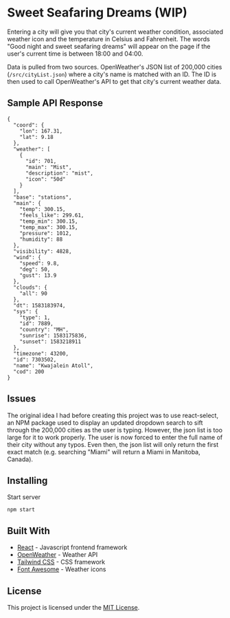 # Sweet Seafaring Dreams (WIP)

Entering a city will give you that city's current weather condition, associated weather icon and the temperature in Celsius and Fahrenheit. The words "Good night and sweet seafaring dreams" will appear on the page if the user's current time is between 18:00 and 04:00.

Data is pulled from two sources. OpenWeather's JSON list of 200,000 cities (`/src/cityList.json`) where a city's name is matched with an ID. The ID is then used to call OpenWeather's API to get that city's current weather data.

## Sample API Response

```
{
  "coord": {
    "lon": 167.31,
    "lat": 9.18
  },
  "weather": [
    {
      "id": 701,
      "main": "Mist",
      "description": "mist",
      "icon": "50d"
    }
  ],
  "base": "stations",
  "main": {
    "temp": 300.15,
    "feels_like": 299.61,
    "temp_min": 300.15,
    "temp_max": 300.15,
    "pressure": 1012,
    "humidity": 88
  },
  "visibility": 4828,
  "wind": {
    "speed": 9.8,
    "deg": 50,
    "gust": 13.9
  },
  "clouds": {
    "all": 90
  },
  "dt": 1583183974,
  "sys": {
    "type": 1,
    "id": 7889,
    "country": "MH",
    "sunrise": 1583175836,
    "sunset": 1583218911
  },
  "timezone": 43200,
  "id": 7303502,
  "name": "Kwajalein Atoll",
  "cod": 200
}
```

## Issues

The original idea I had before creating this project was to use react-select, an NPM package used to display an updated dropdown search to sift through the 200,000 cities as the user is typing. However, the json list is too large for it to work properly. The user is now forced to enter the full name of their city without any typos. Even then, the json list will only return the first exact match (e.g. searching "Miami" will return a Miami in Manitoba, Canada).

## Installing

Start server

```
npm start
```

## Built With

- [React](http://reactjs.org/) - Javascript frontend framework
- [OpenWeather](https://openweathermap.org/) - Weather API
- [Tailwind CSS](https://tailwindcss.com) - CSS framework
- [Font Awesome](https://fontawesome.com) - Weather icons

## License

This project is licensed under the [MIT License](LICENSE).
